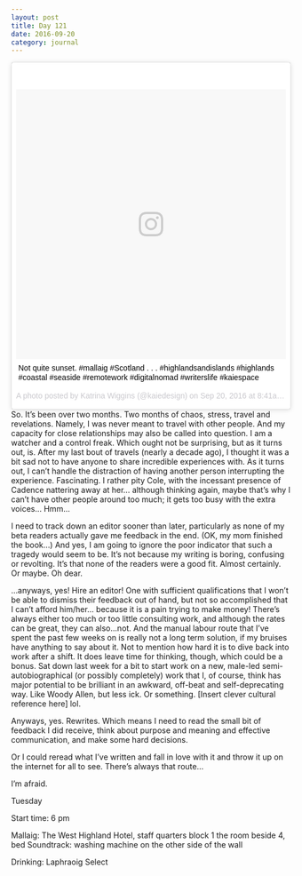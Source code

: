 ```yaml
---
layout: post
title: Day 121
date: 2016-09-20
category: journal
---
```


<blockquote class="instagram-media" data-instgrm-captioned data-instgrm-version="7" style=" background:#FFF; border:0; border-radius:3px; box-shadow:0 0 1px 0 rgba(0,0,0,0.5),0 1px 10px 0 rgba(0,0,0,0.15); margin: 1px; max-width:658px; padding:0; width:99.375%; width:-webkit-calc(100% - 2px); width:calc(100% - 2px);"><div style="padding:8px;"> <div style=" background:#F8F8F8; line-height:0; margin-top:40px; padding:50.0% 0; text-align:center; width:100%;"> <div style=" background:url(data:image/png;base64,iVBORw0KGgoAAAANSUhEUgAAACwAAAAsCAMAAAApWqozAAAABGdBTUEAALGPC/xhBQAAAAFzUkdCAK7OHOkAAAAMUExURczMzPf399fX1+bm5mzY9AMAAADiSURBVDjLvZXbEsMgCES5/P8/t9FuRVCRmU73JWlzosgSIIZURCjo/ad+EQJJB4Hv8BFt+IDpQoCx1wjOSBFhh2XssxEIYn3ulI/6MNReE07UIWJEv8UEOWDS88LY97kqyTliJKKtuYBbruAyVh5wOHiXmpi5we58Ek028czwyuQdLKPG1Bkb4NnM+VeAnfHqn1k4+GPT6uGQcvu2h2OVuIf/gWUFyy8OWEpdyZSa3aVCqpVoVvzZZ2VTnn2wU8qzVjDDetO90GSy9mVLqtgYSy231MxrY6I2gGqjrTY0L8fxCxfCBbhWrsYYAAAAAElFTkSuQmCC); display:block; height:44px; margin:0 auto -44px; position:relative; top:-22px; width:44px;"></div></div> <p style=" margin:8px 0 0 0; padding:0 4px;"> <a href="https://www.instagram.com/p/BKlUhomA38n/" style=" color:#000; font-family:Arial,sans-serif; font-size:14px; font-style:normal; font-weight:normal; line-height:17px; text-decoration:none; word-wrap:break-word;" target="_blank">Not quite sunset. #mallaig #Scotland . . . #highlandsandislands #highlands #coastal #seaside #remotework #digitalnomad #writerslife #kaiespace</a></p> <p style=" color:#c9c8cd; font-family:Arial,sans-serif; font-size:14px; line-height:17px; margin-bottom:0; margin-top:8px; overflow:hidden; padding:8px 0 7px; text-align:center; text-overflow:ellipsis; white-space:nowrap;">A photo posted by Katrina Wiggins (@kaiedesign) on <time style=" font-family:Arial,sans-serif; font-size:14px; line-height:17px;" datetime="2016-09-20T15:41:26+00:00">Sep 20, 2016 at 8:41am PDT</time></p></div></blockquote>
<script async defer src="//platform.instagram.com/en_US/embeds.js"></script>
So. It’s been over two months. Two months of chaos, stress, travel and revelations. Namely, I was never meant to travel with other people. And my capacity for close relationships may also be called into question. I am a watcher and a control freak. Which ought not be surprising, but as it turns out, is. After my last bout of travels (nearly a decade ago), I thought it was a bit sad not to have anyone to share incredible experiences with. As it turns out, I can’t handle the distraction of having another person interrupting the experience. Fascinating. I rather pity Cole, with the incessant presence of Cadence nattering away at her… although thinking again, maybe that’s why I can’t have other people around too much; it gets too busy with the extra voices… Hmm…

I need to track down an editor sooner than later, particularly as none of my beta readers actually gave me feedback in the end. (OK, my mom finished the book…) And yes, I am going to ignore the poor indicator that such a tragedy would seem to be. It’s not because my writing is boring, confusing or revolting. It’s that none of the readers were a good fit. Almost certainly. Or maybe. Oh dear. 

…anyways, yes! Hire an editor! One with sufficient qualifications that I won’t be able to dismiss their feedback out of hand, but not so accomplished that I can’t afford him/her… because it is a pain trying to make money! There’s always either too much or too little consulting work, and although the rates can be great, they can also…not. And the manual labour route that I’ve spent the past few weeks on is really not a long term solution, if my bruises have anything to say about it. Not to mention how hard it is to dive back into work after a shift. It does leave time for thinking, though, which could be a bonus. Sat down last week for a bit to start work on a new, male-led semi-autobiographical (or possibly completely) work that I, of course, think has major potential to be brilliant in an awkward, off-beat and self-deprecating way. Like Woody Allen, but less ick. Or something. [Insert clever cultural reference here] lol.

Anyways, yes. Rewrites. Which means I need to read the small bit of feedback I did receive, think about purpose and meaning and effective communication, and make some hard decisions.

Or I could reread what I’ve written and fall in love with it and throw it up on the internet for all to see. There’s always that route… 

I’m afraid.



Tuesday

Start time: 6 pm

Mallaig: The West Highland Hotel, staff quarters block 1 the room beside 4, bed
Soundtrack: washing machine on the other side of the wall

Drinking: Laphraoig Select
